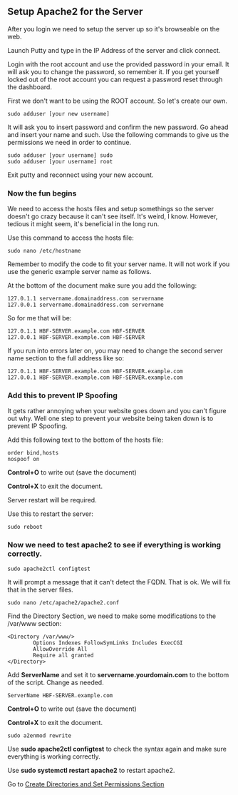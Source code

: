## Setup Apache2 for the Server
After you login we need to setup the server up so it's browseable on the web.

Launch Putty and type in the IP Address of the server and click connect.

Login with the root account and use the provided password in your email. It will ask you to change the password, so remember it. If you get yourself locked out of the root account you can request a password reset through the dashboard.

First we don't want to be using the ROOT account. So let's create our own.

```sudo adduser [your new username]```

It will ask you to insert password and confirm the new password. Go ahead and insert your name and such. Use the following commands to give us the permissions we need in order to continue.

```
sudo adduser [your username] sudo
sudo adduser [your username] root
```

Exit putty and reconnect using your new account.

### Now the fun begins

We need to access the hosts files and setup somethings so the server doesn't go crazy because it can't see itself. It's weird, I know. However, tedious it might seem, it's beneficial in the long run.

Use this command to access the hosts file:

```sudo nano /etc/hostname```

Remember to modify the code to fit your server name. It will not work if you use the generic example server name as follows.

At the bottom of the document make sure you add the following:

```
127.0.1.1 servername.domainaddress.com servername
127.0.0.1 servername.domainaddress.com servername
```

So for me that will be:

```
127.0.1.1 HBF-SERVER.example.com HBF-SERVER
127.0.0.1 HBF-SERVER.example.com HBF-SERVER
```

If you run into errors later on, you may need to change the second server name section to the full address like so:

```
127.0.1.1 HBF-SERVER.example.com HBF-SERVER.example.com
127.0.0.1 HBF-SERVER.example.com HBF-SERVER.example.com
```

###  Add this to prevent IP Spoofing
It gets rather annoying when your website goes down and you can't figure out why. Well one step to prevent your website being taken down is to prevent IP Spoofing.

Add this following text to the bottom of the hosts file:

```
order bind,hosts
nospoof on
```

**Control+O** to write out (save the document)

**Control+X** to exit the document.

Server restart will be required.

Use this to restart the server:

``` sudo reboot ```

### Now we need to test apache2 to see if everything is working correctly.

``` sudo apache2ctl configtest ```

It will prompt a message that it can't detect the FQDN. That is ok. We will fix that in the server files.

``` sudo nano /etc/apache2/apache2.conf ```

Find the Directory Section, we need to make some modifications to the /var/www section:

```
<Directory /var/www/>
        Options Indexes FollowSymLinks Includes ExecCGI
        AllowOverride All
        Require all granted
</Directory>
```

Add **ServerName** and set it to **servername.yourdomain.com** to the bottom of the script. Change as needed.

``` ServerName HBF-SERVER.example.com ```

**Control+O** to write out (save the document)

**Control+X** to exit the document.

``` sudo a2enmod rewrite ```

Use **sudo apache2ctl configtest** to check the syntax again and make sure everything is working correctly.

Use **sudo systemctl restart apache2** to restart apache2.

Go to [Create Directories and Set Permissions Section](./4-dirpermsetup.md)
